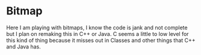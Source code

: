 Bitmap
======

Here I am playing with bitmaps, I know the code is jank and not complete but I
plan on remaking this in C++ or Java. C seems a little to low level for this
kind of thing because it misses out in Classes and other things that C++ and
Java has.
